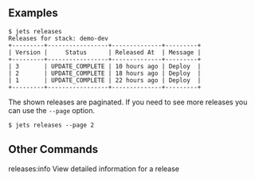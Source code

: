 ## Examples

    $ jets releases
    Releases for stack: demo-dev
    +---------+-----------------+--------------+---------+
    | Version |     Status      | Released At  | Message |
    +---------+-----------------+--------------+---------+
    | 3       | UPDATE_COMPLETE | 10 hours ago | Deploy  |
    | 2       | UPDATE_COMPLETE | 18 hours ago | Deploy  |
    | 1       | UPDATE_COMPLETE | 22 hours ago | Deploy  |
    +---------+-----------------+--------------+---------+

The shown releases are paginated. If you need to see more releases you can use the `--page` option.

    $ jets releases --page 2

## Other Commands

  releases:info      View detailed information for a release
